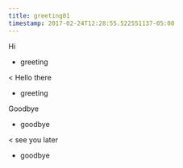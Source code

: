 ```yaml
---
title: greeting01
timestamp: 2017-02-24T12:28:55.522551137-05:00
---
```


Hi
* greeting

< Hello there
* greeting

Goodbye
* goodbye

< see you later
* goodbye
